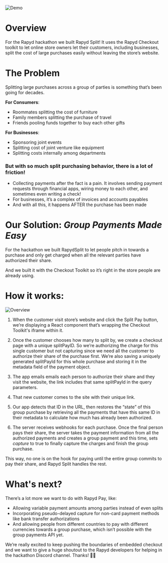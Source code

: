 ![Demo](https://i.imgur.com/sXNZM6l.gif)

# Overview

For the Rapyd hackathon we built Rapyd Split! It uses the Rapyd Checkout toolkit to let online store owners let their customers, including businesses, split the cost of large purchases easily without leaving the store’s website.

# The Problem

Splitting large purchases across a group of parties is something that’s been going for decades. 

**For Consumers**:
* Roommates splitting the cost of furniture
* Family members splitting the purchase of travel
* Friends pooling funds together to buy each other gifts

**For Businesses**:
* Sponsoring joint events
* Splitting cost of joint venture like equipment
* Splitting costs internally among departments


### But with so much split purchasing behavior, there is a lot of friction!
* Collecting payments after the fact is a pain. It involves sending payment requests through financial apps, wiring money to each other, and sometimes even writing a check!
* For businesses, it’s a complex of invoices and accounts payables
* And with all this, it happens AFTER the purchase has been made

# Our Solution: _Group Payments Made Easy_
For the hackathon we built RapydSplit to let people pitch in towards a purchase and only get charged when all the relevant parties have authorized their share.

And we built it with the Checkout Toolkit so it’s right in the store people are already using.

# How it works:

![Overview](https://i.imgur.com/aeIlVmM.png)
1) When the customer visit store’s website and click the Split Pay button, we’re displaying a React component that’s wrapping the Checkout Toolkit's iframe within it.

2) Once the customer chooses how many to split by, we create a checkout page with a unique splitPayID. So we’re authorizing the charge for this single customer but not capturing since we need all the customer to authorize their share of the purchase first. We’re also saving a uniquely generated splitPayId for this whole purchase and storing it in the metadata field of the payment object.

3) The app emails emails each person to authorize their share and they visit the website, the link includes that same splitPayId in the query parameters. 

4) That new customer comes to the site with their unique link.

5) Our app detects that ID in the URL, then restores the “state” of this group purchase by retrieving all the payments that have this same ID in their metadata to calculate how much has already been authorized.

6) The server receives webhooks for each purchase. Once the final person pays their share, the server takes the payment information from all the authorized payments and creates a group payment and this time, sets *capture* to true to finally capture the charges and finish the group purchase.

This way, no one is on the hook for paying until the entire group commits to pay their share, and Rapyd Split handles the rest.

# What's next?
There’s a lot more we want to do with Rapyd Pay, like:
* Allowing variable payment amounts among parties instead of even splits
* Incorporating pseudo-delayed capture for non-card payment methods like bank transfer authorizations
* And allowing people from different countries to pay with different currencies towards a group purchase, which isn’t possible with the group payments API yet.

We’re really excited to keep pushing the boundaries of embedded checkout and we want to give a huge shoutout to the Rapyd developers for helping in the hackathon Discord channel. Thanks! 🙏🏽
